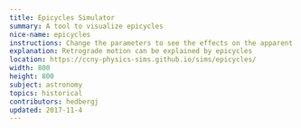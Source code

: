 ```yaml
---
title: Epicycles Simulator
summary: A tool to visualize epicycles
nice-name: epicycles
instructions: Change the parameters to see the effects on the apparent motion of the planet
explanation: Retrograde motion can be explained by epicycles
location: https://ccny-physics-sims.github.io/sims/epicycles/
width: 800
height: 800
subject: astronomy
topics: historical
contributors: hedbergj
updated: 2017-11-4
---
```

